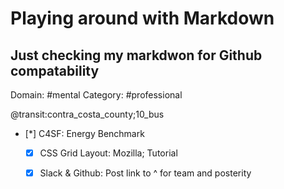 #  Playing around with Markdown
## Just checking my markdwon for Github compatability

Domain: \#mental
Category: \#professional

@transit:contra_costa_county;10_bus
- [*] C4SF: Energy Benchmark
  - [x] CSS Grid Layout: Mozilla; Tutorial
   - [x] Slack & Github: Post link to ^ for team and posterity
    
